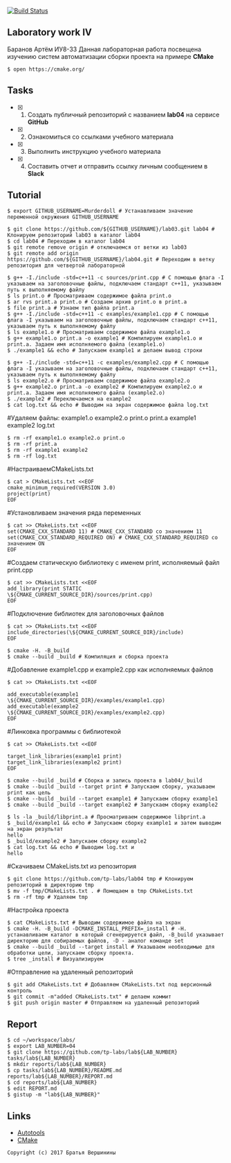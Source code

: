 [![Build Status](https://travis-ci.org/Murderdoll/lab05.svg?branch=master)](https://travis-ci.org/Murderdoll/lab05)
## Laboratory work IV
Баранов Артём ИУ8-33
Данная лабораторная работа посвещена изучению систем автоматизации сборки проекта на примере **CMake**

```ShellSession
$ open https://cmake.org/
```

## Tasks

- [X] 1. Создать публичный репозиторий с названием **lab04** на сервисе **GitHub**
- [X] 2. Ознакомиться со ссылками учебного материала
- [X] 3. Выполнить инструкцию учебного материала
- [X] 4. Составить отчет и отправить ссылку личным сообщением в **Slack**

## Tutorial

```ShellSession
$ export GITHUB_USERNAME=Murderdoll # Устанавливаем значение переменной окружения GITHUB_USERNAME
```

```ShellSession
$ git clone https://github.com/${GITHUB_USERNAME}/lab03.git lab04 # Клонируем репозиторий lab03 в каталог lab04
$ cd lab04 # Переходим в каталог lab04
$ git remote remove origin # отключаемся от ветки из lab03
$ git remote add origin https://github.com/${GITHUB_USERNAME}/lab04.git # Переходим в ветку репозитория для четвертой лабораторной
```

```ShellSession
$ g++ -I./include -std=c++11 -c sources/print.cpp # С помощью флага -I указываем на заголовочные файлы, подключаем стандарт c++11, указываем путь к выполняемому файлу
$ ls print.o # Просматриваем содержимое файла print.o
$ ar rvs print.a print.o # Создаем архив print.o в print.a
$ file print.a # Узнаем тип файла print.a
$ g++ -I./include -std=c++11 -c examples/example1.cpp # С помощью флага -I указываем на заголовочные файлы, подключаем стандарт c++11, указываем путь к выполняемому файлу
$ ls example1.o # Просматриваем содержимое файла example1.o
$ g++ example1.o print.a -o example1 # Компилируем example1.o и print.a. Задаем имя исполняемого файла (example1.o)
$ ./example1 && echo # Запускаем example1 и делаем вывод строки
```

```ShellSession
$ g++ -I./include -std=c++11 -c examples/example2.cpp # С помощью флага -I указываем на заголовочные файлы, подключаем стандарт c++11, указываем путь к выполняемому файлу
$ ls example2.o # Просматриваем содержимое файла example2.o
$ g++ example2.o print.a -o example2 # Компилируем example2.o и print.a. Задаем имя исполняемого файла (example2.o)
$ ./example2 # Переключаемся на example2
$ cat log.txt && echo # Выводим на экран содержимое файла log.txt
```
#Удаляем файлы: example1.o example2.o print.o print.a example1 example2 log.txt
```ShellSession
$ rm -rf example1.o example2.o print.o 
$ rm -rf print.a 
$ rm -rf example1 example2
$ rm -rf log.txt
```
#НастраиваемCMakeLists.txt
```ShellSession
$ cat > CMakeLists.txt <<EOF
cmake_minimum_required(VERSION 3.0)
project(print)
EOF
```
#Установливаем значения ряда переменных
```ShellSession
$ cat >> CMakeLists.txt <<EOF
set(CMAKE_CXX_STANDARD 11) # CMAKE_CXX_STANDARD со значением 11
set(CMAKE_CXX_STANDARD_REQUIRED ON) # CMAKE_CXX_STANDARD_REQUIRED со значением ON
EOF
```
#Создаем статическую библиотеку с именем print, исполняемый файл print.cpp
```ShellSession
$ cat >> CMakeLists.txt <<EOF
add_library(print STATIC \${CMAKE_CURRENT_SOURCE_DIR}/sources/print.cpp)
EOF
```
#Подключение библиотек для заголовочных файлов
```ShellSession
$ cat >> CMakeLists.txt <<EOF
include_directories(\${CMAKE_CURRENT_SOURCE_DIR}/include)
EOF
```

```ShellSession
$ cmake -H. -B_build
$ cmake --build _build # Компиляция и сборка проекта
```
#Добавление example1.cpp и example2.cpp как исполняемых файлов
```ShellSession
$ cat >> CMakeLists.txt <<EOF

add_executable(example1 \${CMAKE_CURRENT_SOURCE_DIR}/examples/example1.cpp)
add_executable(example2 \${CMAKE_CURRENT_SOURCE_DIR}/examples/example2.cpp)
EOF
```
#Линковка программы с библиотекой
```ShellSession
$ cat >> CMakeLists.txt <<EOF

target_link_libraries(example1 print)
target_link_libraries(example2 print)
EOF
```

```ShellSession
$ cmake --build _build # Сборка и запись проекта в lab04/_build
$ cmake --build _build --target print # Запускаем сборку, указываем print как цель
$ cmake --build _build --target example1 # Запускаем сборку example1
$ cmake --build _build --target example2 # Запускаем сборку example2
```

```ShellSession
$ ls -la _build/libprint.a # Просматриваем содержимое libprint.a
$ _build/example1 && echo # Запускаем сборку example1 и затем выводим на экран результат
hello
$ _build/example2 # Запускаем сборку example2
$ cat log.txt && echo # Выводим log.txt и 
hello
```
#Скачиваем CMakeLists.txt из репозитория
```ShellSession
$ git clone https://github.com/tp-labs/lab04 tmp # Клонируем репозиторий в директорию tmp
$ mv -f tmp/CMakeLists.txt . # Помещаем в tmp CMakeLists.txt
$ rm -rf tmp # Удаляем tmp
```
#Настройка проекта
```ShellSession
$ cat CMakeLists.txt # Выводим содержимое файла на экран
$ cmake -H. -B_build -DCMAKE_INSTALL_PREFIX=_install # -H. устанавливаем каталог в который сгенерируется файл, -B_build указывает директорию для собираемых файлов, -D - аналог команде set 
$ cmake --build _build --target install # Указываем необходимые для обработки цели, запускаем сборку проекта.
$ tree _install # Визуализируем 
```
#Отправление на удаленный репозиторий
```ShellSession
$ git add CMakeLists.txt # Добавляем CMakeLists.txt под версионный контроль
$ git commit -m"added CMakeLists.txt" # делаем коммит
$ git push origin master # Отправляем на удаленный репозиторий
```

## Report

```ShellSession
$ cd ~/workspace/labs/
$ export LAB_NUMBER=04
$ git clone https://github.com/tp-labs/lab${LAB_NUMBER} tasks/lab${LAB_NUMBER}
$ mkdir reports/lab${LAB_NUMBER}
$ cp tasks/lab${LAB_NUMBER}/README.md reports/lab${LAB_NUMBER}/REPORT.md
$ cd reports/lab${LAB_NUMBER}
$ edit REPORT.md
$ gistup -m "lab${LAB_NUMBER}"
```

## Links

- [Autotools](http://www.gnu.org/software/automake/manual/html_node/Autotools-Introduction.html)
- [CMake](https://cgold.readthedocs.io/en/latest/index.html)

```
Copyright (c) 2017 Братья Вершинины
```
